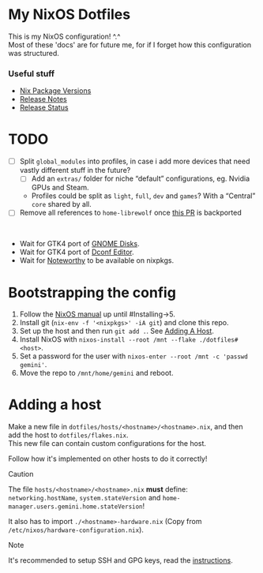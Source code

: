 # My NixOS Dotfiles
This is my NixOS configuration! ^.^ \
Most of these 'docs' are for future me, for if I forget how this configuration was structured.

### Useful stuff
- [Nix Package Versions](https://lazamar.co.uk/nix-versions)
- [Release Notes](https://nixos.org/manual/nixos/stable/release-notes)
- [Release Status](https://endoflife.date/nixos)

# TODO
- [ ] Split `global_modules` into profiles, in case i add more devices that need vastly different stuff in the future?
  - [ ] Add an `extras/` folder for niche “default” configurations, eg. Nvidia GPUs and Steam.
  - Profiles could be split as `light`, `full`, `dev` and `games`? With a “Central” `core` shared by all.
- [ ] Remove all references to `home-librewolf` once [this PR](https://github.com/nix-community/home-manager/pull/5684) is backported

<br>

- Wait for GTK4 port of [GNOME Disks](https://gitlab.gnome.org/GNOME/gnome-disk-utility/-/merge_requests/91).
- Wait for GTK4 port of [Dconf Editor](https://gitlab.gnome.org/GNOME/dconf-editor/-/merge_requests/44).
- Wait for [Noteworthy](https://github.com/SeaDve/Noteworthy) to be available on nixpkgs.

# Bootstrapping the config
1. Follow the [NixOS manual](https://nixos.org/manual/nixos/stable/#sec-installation-manual) up until #Installing->5.
2. Install git (`nix-env -f '<nixpkgs>' -iA git`) and clone this repo.
3. Set up the host and then run `git add .`. See [Adding A Host](#adding-a-host).
4. Install NixOS with `nixos-install --root /mnt --flake ./dotfiles#<host>`.
5. Set a password for the user with `nixos-enter --root /mnt -c 'passwd gemini'`.
6. Move the repo to `/mnt/home/gemini` and reboot.

# Adding a host
Make a new file in `dotfiles/hosts/<hostname>/<hostname>.nix`, and then add the host to `dotfiles/flakes.nix`. \
This new file can contain custom configurations for the host.

Follow how it's implemented on other hosts to do it correctly!

> [!CAUTION]
> The file `hosts/<hostname>/<hostname>.nix` **must** define: \
> `networking.hostName`, `system.stateVersion` and `home-manager.users.gemini.home.stateVersion`!
>
> It also has to import `./<hostname>-hardware.nix` (Copy from `/etc/nixos/hardware-configuration.nix`).

> [!NOTE]
> It's recommended to setup SSH and GPG keys, read the [instructions](https://github.com/StellarSt0rm/dotfiles_secrets).
